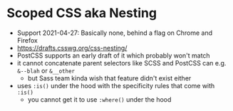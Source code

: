 # Scoped CSS aka Nesting

- Support 2021-04-27: Basically none, behind a flag on Chrome and Firefox
- https://drafts.csswg.org/css-nesting/
- PostCSS supports an early draft of it which probably won't match
- it cannot concatenate parent selectors like SCSS and PostCSS can e.g.
  `&--blah` or `&__other`
    - but Sass team kinda wish that feature didn't exist either
- uses `:is()` under the hood with the specificity rules that come with `:is()`
    - you cannot get it to use `:where()` under the hood
